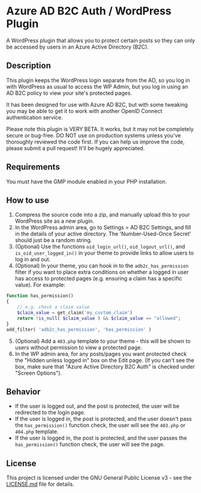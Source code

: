 # Azure AD B2C Auth / WordPress Plugin

A WordPress plugin that allows you to protect certain posts so they can only be accessed by users in an Azure Active Directory (B2C).

## Description

This plugin keeps the WordPress login separate from the AD, so you log in with WordPress as usual to access the WP Admin, but you log in using an AD B2C policy to view your site's protected pages.

It has been designed for use with Azure AD B2C, but with some tweaking you may be able to get it to work with another OpenID Connect authentication service.

Please note this plugin is VERY BETA. It works, but it may not be completely secure or bug-free. DO NOT use on production systems unless you've thoroughly reviewed the code first. If you can help us improve the code, please submit a pull request! It'll be hugely appreciated.

## Requirements

You must have the GMP module enabled in your PHP installation.

## How to use

1. Compress the source code into a zip, and manually upload this to your WordPress site as a new plugin.
2. In the WordPress admin area, go to Settings > AD B2C Settings, and fill in the details of your active directory. The 'Number-Used-Once Secret' should just be a random string.
3. (Optional) Use the functions `oid_login_url()`, `oid_logout_url()`, and `is_oid_user_logged_in()` in your theme to provide links to allow users to log in and out.
4. (Optional) In your theme, you can hook in to the `adb2c_has_permission` filter if you want to place extra conditions on whether a logged in user has access to protected pages (e.g. ensuring a claim has a specific value). For example:
```php
function has_permission() 
{
    // e.g. check a claim value
    $claim_value = get_claim('my_custom_claim')
    return !is_null( $claim_value ) && $claim_value == "allowed";
}
add_filter( 'adb2c_has_permission', 'has_permission' )
```
5. (Optional) Add a `403.php` template to your theme - this will be shown to users without permission to view a protected page.
6. In the WP admin area, for any posts/pages you want protected check the "Hidden unless logged in" box on the Edit page. (If you can't see the box, make sure that "Azure Active Directory B2C Auth" is checked under "Screen Options").

## Behavior

- If the user is logged out, and the post is protected, the user will be redirected to the login page.
- If the user is logged in, the post is protected, and the user doesn't pass the `has_permission()` function check, the user will see the `403.php` or `404.php` template.
- If the user is logged in, the post is protected, and the user passes the `has_permission()` function check, the user will see the page.

## License

This project is licensed under the GNU General Public License v3 - see the [LICENSE.md](LICENSE.md) file for details.
